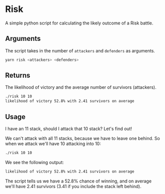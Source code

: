 # Risk
A simple python script for calculating the likely outcome of a Risk battle.

## Arguments
The script takes in the number of `attackers` and `defenders` as arguments. 
```sh
yarn risk <attackers> <defenders>
```

## Returns
The likelihood of victory and the average number of survivors (attackers).
```sh
./risk 10 10
likelihood of victory 52.8% with 2.41 survivors on average
```

## Usage
I have an 11 stack, should I attack that 10 stack? Let's find out!

We can't attack with all 11 stacks, because we have to leave one behind. So when we attack we'll have 10 attacking into 10:

```sh
./risk 10 10
```

We see the following output:
```sh
likelihood of victory 52.8% with 2.41 survivors on average
```

The script tells us we have a 52.8% chance of winning, and on average we'll have 2.41 survivors (3.41 if you include the stack left behind).
